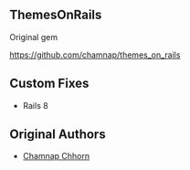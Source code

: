 ## ThemesOnRails 
Original gem

https://github.com/chamnap/themes_on_rails

## Custom Fixes

- Rails 8

## Original Authors

* [Chamnap Chhorn](https://github.com/chamnap)
